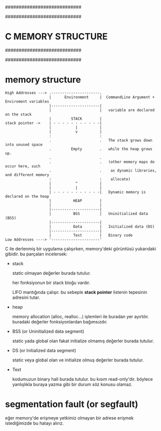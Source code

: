 ############################

############################
# C MEMORY STRUCTURE
############################

############################

# memory structure

```
High Addresses ---> .----------------------.
                    |      Environment     |  CommandLine Argument + Enviroment variables
                    |----------------------|
                    |                      |   variable are declared on the stack
                    |         STACK        |
stack pointer ->    | - - - - - - - - - - -|
                    |           |          |
                    |           v          |
                    :                      :
                    .                      .   The stack grows down into unused space
                    .         Empty        .   while the heap grows up.
                    .                      .
                    .                      .   (other memory maps do occur here, such
                    .                      .    as dynamic libraries, and different memory
                    :                      :    allocate)
                    |           ^          |
                    |           |          |
                    | - - - - - - - - - - -|   Dynamic memory is declared on the heap
                    |          HEAP        |
                    |                      |
                    |----------------------|
                    |          BSS         |   Uninitialized data (BSS)
                    |----------------------|
                    |          Data        |   Initialized data (DS)
                    |----------------------|
                    |          Text        |   Binary code
Low Addresses ----> '----------------------'
```

C ile derlenmiş bir uygulama çalışırken, memory'deki görüntüsü yukarıdaki gibidir. bu parçaları incelersek:

- stack

  static olmayan değerler burada tutulur.

  her fonksiyonun bir stack bloğu vardır.

  LIFO mantığında çalışır. bu sebeple __stack pointer__ listenin tepesinin adresini tutar.

- heap

  memory allocation (alloc, realloc...) işlemleri ile buradan yer ayırtılır. buradaki değerler fonksiyonlardan bağımsızdır.

- BSS (or Uninitialized data segment)

  static yada global olan fakat initialize olmamış değerler burada tutulur.

- DS (or Initialized data segment)

  static veya global olan ve initialize olmuş değerler burada tutulur.

- Text

  kodumuzun binary hali burada tutulur. bu kısım read-only'dir. böylece yanlışlıkla buraya yazma gibi bir durum söz konusu olamaz.

# segmentation fault (or segfault)
eğer memory'de erişmeye yetkimiz olmayan bir adrese erişmek istediğimizde bu hatayı alırız.
